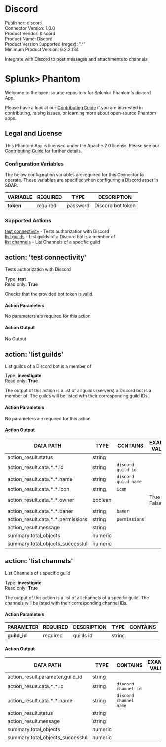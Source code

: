[comment]: # "Auto-generated SOAR connector documentation"
# Discord

Publisher: discord  
Connector Version: 1.0.0  
Product Vendor: Discord  
Product Name: Discord  
Product Version Supported (regex): ".\*"  
Minimum Product Version: 6.2.2.134  

Integrate with Discord to post messages and attachments to channels

# Splunk> Phantom

Welcome to the open-source repository for Splunk> Phantom's discord App.

Please have a look at our [Contributing Guide](https://github.com/Splunk-SOAR-Apps/.github/blob/main/.github/CONTRIBUTING.md) if you are interested in contributing, raising issues, or learning more about open-source Phantom apps.

## Legal and License

This Phantom App is licensed under the Apache 2.0 license. Please see our [Contributing Guide](https://github.com/Splunk-SOAR-Apps/.github/blob/main/.github/CONTRIBUTING.md#legal-notice) for further details.


### Configuration Variables
The below configuration variables are required for this Connector to operate.  These variables are specified when configuring a Discord asset in SOAR.

VARIABLE | REQUIRED | TYPE | DESCRIPTION
-------- | -------- | ---- | -----------
**token** |  required  | password | Discord bot token

### Supported Actions  
[test connectivity](#action-test-connectivity) - Tests authorization with Discord  
[list guilds](#action-list-guilds) - List guilds of a Discord bot is a member of  
[list channels](#action-list-channels) - List Channels of a specific guild  

## action: 'test connectivity'
Tests authorization with Discord

Type: **test**  
Read only: **True**

Checks that the provided bot token is valid.

#### Action Parameters
No parameters are required for this action

#### Action Output
No Output  

## action: 'list guilds'
List guilds of a Discord bot is a member of

Type: **investigate**  
Read only: **True**

The output of this action is a list of all guilds (servers) a Discord bot is a member of. The guilds will be listed with their corresponding guild IDs.

#### Action Parameters
No parameters are required for this action

#### Action Output
DATA PATH | TYPE | CONTAINS | EXAMPLE VALUES
--------- | ---- | -------- | --------------
action_result.status | string |  |  
action_result.data.\*.\*.id | string |  `discord guild id`  |  
action_result.data.\*.\*.name | string |  `discord guild name`  |  
action_result.data.\*.\*.icon | string |  `icon`  |  
action_result.data.\*.\*.owner | boolean |  |   True  False 
action_result.data.\*.\*.baner | string |  `baner`  |  
action_result.data.\*.\*.permissions | string |  `permissions`  |  
action_result.message | string |  |  
summary.total_objects | numeric |  |  
summary.total_objects_successful | numeric |  |    

## action: 'list channels'
List Channels of a specific guild

Type: **investigate**  
Read only: **True**

The output of this action is a list of all channels of a specific guild. The channels will be listed with their corresponding channel IDs.

#### Action Parameters
PARAMETER | REQUIRED | DESCRIPTION | TYPE | CONTAINS
--------- | -------- | ----------- | ---- | --------
**guild_id** |  required  | guilds id | string | 

#### Action Output
DATA PATH | TYPE | CONTAINS | EXAMPLE VALUES
--------- | ---- | -------- | --------------
action_result.parameter.guild_id | string |  |  
action_result.data.\*.\*.id | string |  `discord channel id`  |  
action_result.data.\*.\*.name | string |  `discord channel name`  |  
action_result.status | string |  |  
action_result.message | string |  |  
summary.total_objects | numeric |  |  
summary.total_objects_successful | numeric |  |  